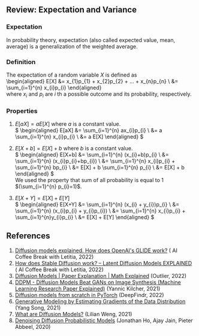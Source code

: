 ## Review: Expectation and Variance

### Expectation
In probability theory, expectation (also called expected value, mean, average) is a generalization of the weighted average.

### Definition
The expectation of a random variable $X$ is defined as  
\begin{aligned}
E[X] &= x_{1}p_{1} + x_{2}p_{2} + ... + x_{n}p_{n} \\
&= \sum_{i=1}^{n} x_{i}p_{i}
\end{aligned}  
where $x_{i}$ and $p_{i}$ are $i$ th a possible outcome and its probability, respectively.

### Properties
1. $E[aX]=aE[X]$ where $a$ is a constant value.  
   $
   \begin{aligned}
   E[aX] &= \sum_{i=1}^{n} ax_{i}p_{i} \\
   &= a  \sum_{i=1}^{n} x_{i}p_{i} \\
   &= a  E[X]
   \end{aligned}
   $

2. $E[X+b]=E[X]+b$ where $b$ is a constant value.  
   $
   \begin{aligned}
   E[X+b] &= \sum_{i=1}^{n} (x_{i}+b)p_{i} \\
   &= \sum_{i=1}^{n} (x_{i}p_{i}+bp_{i}) \\
   &= \sum_{i=1}^{n} x_{i}p_{i} + \sum_{i=1}^{n} bp_{i} \\
   &= E[X] + b \sum_{i=1}^{n} p_{i} \\
   &= E[X] + b
   \end{aligned}
   $  
   We used the property that sum of all probability is equal to 1 $(\sum_{i=1}^{n} p_{i}=1)$.

3. $E[X+Y]=E[X]+E[Y]$    
   $
   \begin{aligned}
   E[X+Y] &= \sum_{i=1}^{n} (x_{i} + y_{i})p_{i} \\
   &= \sum_{i=1}^{n} (x_{i}p_{i} + y_{i}p_{i}) \\
   &= \sum_{i=1}^{n} x_{i}p_{i} + \sum_{i=1}^{n}y_{i}p_{i} \\
   &= E[X] + E[Y]
   \end{aligned}
   $

## References
1. [Diffusion models explained. How does OpenAI's GLIDE work?](https://youtu.be/344w5h24-h8) (
AI Coffee Break with Letitia, 2022)
2. [How does Stable Diffusion work? – Latent Diffusion Models EXPLAINED](https://youtu.be/J87hffSMB60) (
AI Coffee Break with Letitia, 2022)
3. [Diffusion Models | Paper Explanation | Math Explained](https://youtu.be/HoKDTa5jHvg) (Outlier, 2022)
4. [DDPM - Diffusion Models Beat GANs on Image Synthesis (Machine Learning Research Paper Explained)](https://youtu.be/W-O7AZNzbzQ) (Yannic Kilcher, 2021)
5. [Diffusion models from scratch in PyTorch](https://youtu.be/a4Yfz2FxXiY) (DeepFindr, 2022)
6. [Generative Modeling by Estimating Gradients of the Data Distribution](https://yang-song.net/blog/2021/score) (Yang Song, 2021)
7. [What are Diffusion Models?](https://lilianweng.github.io/posts/2021-07-11-diffusion-models) (Lilian Weng, 2021)
8. [Denoising Diffusion Probabilistic Models](https://arxiv.org/abs/2006.11239) (Jonathan Ho, Ajay Jain, Pieter Abbeel, 2020)
